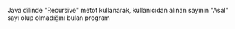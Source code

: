 Java dilinde "Recursive" metot kullanarak, kullanıcıdan alınan sayının "Asal" sayı olup olmadığını bulan program